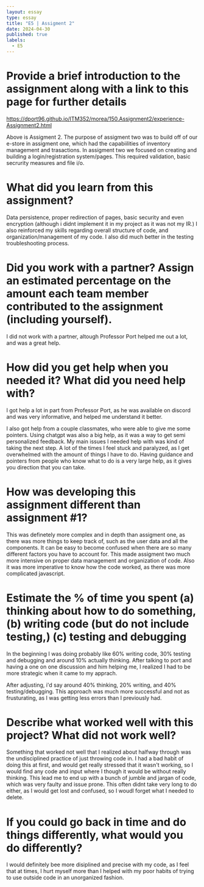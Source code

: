 ```yaml
---
layout: essay
type: essay
title: "E5 | Assigment 2"
date: 2024-04-30
published: true
labels:
  - E5
---
```

#  Provide a brief introduction to the assignment along with a link to this page for further details
https://dport96.github.io/ITM352/morea/150.Assignment2/experience-Assignment2.html

Above is Assigment 2. The purpose of assigment two was to build off of our e-store in assigment one, which had the capabiilities of inventory management and trasactions. In assigment two we focused on creating and building a login/registration system/pages. This required validation, basic secrurity measures and file i/o.

# What did you learn from this assignment?
Data persistence, proper redirection of pages, basic security and even encryption (although i didnt implement it in my project as it was not my IR.)
I also reinforced my skills regarding overall structure of code, and organization/management of my code. I also did much better in the testing troubleshooting process.
# Did you work with a partner? Assign an estimated percentage on the amount each team member contributed to the assignment (including yourself).
I did not work with a partner, altough Professor Port helped me out a lot, and was a great help.
 # How did you get help when you needed it? What did you need help with?
I got help a lot in part from Professor Port, as he was available on discord and was very informative, and helped me understand it better.

I also got help from a couple classmates, who were able to give me some pointers. 
Using chatgpt was also a big help, as it was a way to get semi personalized feedback.
My main issues I needed help with was kind of taking the next step. A lot of the times I feel stuck and paralyzed, as I get overwhelmed with the amount of things I have to do. Having guidance and pointers from people who know what to do is a very large help, as it gives you direction that you can take.

 # How was developing this assignment different than assignment #1?
This was definetely more complex and in depth than assigment one, as there was more things to keep track of, such as the user data and all the components. It can be easy to become confused when there are so many different factors you have to account for. This made assigment two much more intensive on proper data management and organization of code. Also it was more imperative to know how the code worked, as there was more complicated javascript.

# Estimate the % of time you spent (a) thinking about how to do something, (b) writing code (but do not include testing,) (c) testing and debugging
In the beginning I was doing probably like 60% writing code, 30% testing and debugging and around 10% actually thinking. After talking to port and having a one on one discussion and him helping me, I realized I had to be more strategic when it came to my apprach.

After adjusting, i'd say around 40% thinking, 20% writing, and 40% testing/debugging. This approach was much more successful and not as frusturating, as I was getting less errors than I previously had.

# Describe what worked well with this project? What did not work well?
Something that worked not well that I realized about halfway through was the undisciplined practice of just throwing code in. I had a bad habit of doing this at first, and would get really stressed that it wasn't working, so I would find any code and input where I though it would be without really thinking. This lead me to end up with a bunch of jumble and jargan of code, which was very faulty and issue prone. This often didnt take very long to do either, as I would get lost and confused, so I woudl forget what I needed to delete.

# If you could go back in time and do things differently, what would you do differently?
I would definitely bee more disiplined and precise with my code, as I feel that at times, I hurt myself more than I helped with my poor habits of trying to use outside code in an unorganized fashion.